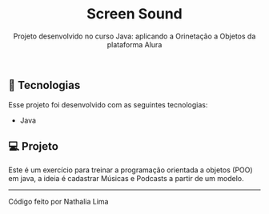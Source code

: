 <h1 align="center"> Screen Sound </h1>

<p align="center">
Projeto desenvolvido no curso Java: aplicando a Orinetação a Objetos da plataforma Alura <br/>
</p>

<br>

## 🚀 Tecnologias

Esse projeto foi desenvolvido com as seguintes tecnologias:

- Java

## 💻 Projeto

Este é um exercício para treinar a programação orientada a objetos (POO) em java, a ideia é cadastrar Músicas e Podcasts a partir de um modelo.

---

Código feito por Nathalia Lima 

